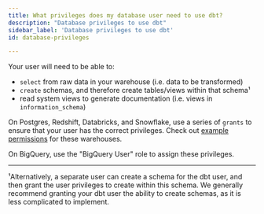 ```yaml
---
title: What privileges does my database user need to use dbt?
description: "Database privileges to use dbt"
sidebar_label: 'Database privileges to use dbt'
id: database-privileges

---
```

Your user will need to be able to:
* `select` from raw data in your warehouse (i.e. data to be transformed)
* `create` schemas, and therefore create tables/views within that
schema¹
* read system <Term id="view">views</Term> to generate documentation (i.e. views in
`information_schema`)

On Postgres, Redshift, Databricks, and Snowflake, use a series of `grants` to ensure that
your user has the correct privileges. Check out [example permissions](/reference/database-permissions/about-database-permissions) for these warehouses.

On BigQuery, use the "BigQuery User" role to assign these privileges.

---
¹Alternatively, a separate user can create a schema for the dbt user, and then grant the user privileges to create within this schema. We generally recommend granting your dbt user the ability to create schemas, as it is less complicated to implement.

